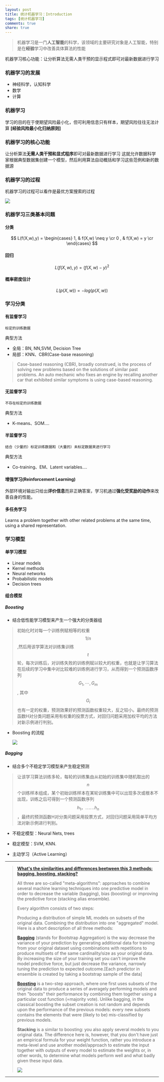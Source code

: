 ```yaml
---
layout: post
title: 统计机器学习：Introduction
tags: [统计机器学习]
comments: true
share: true
---
```



> 机器学习是一门**人工智能**的科学，该领域的主要研究对象是人工智能，特别是在**经验**学习中改善具体算法的性能

机器学习核心功能：让分析算法无需人类干预的显示程式即可对最新数据进行学习

### 机器学习的发展

- 神经科学，认知科学
- 数学
- 计算

### 机器学习

学习的目的在于使期望风险最小化，但可利用信息只有样本，期望风险往往无法计算  **[经验风险最小化归纳原则]**


### 机器学习的核心功能
让分析算法**无需人类干预和显式程序**即可对最新数据进行学习
这就允许数据科学家根据典型数据集创建一个模型，然后利用算法自动概括和学习这些范例和新的数据源

### 机器学习的过程

机器学习的过程可以看作是最优方案搜索的过程

![](http://ww3.sinaimg.cn/large/801b780ajw1f8s0n17y9gj21em0tuaie.jpg)




### 机器学习三类基本问题

#### 分类

$$
L(f(X,w),y)  =
\begin{cases}
1, & f(X,w) \neq y \cr
0 , & f(X,w) = y \cr
\end{cases}
$$

#### 回归

$$
L(f(X,w),y) = (f(X,w)-y )^2
$$

#### 概率密度估计

$$
L(p(X,w)) = -log(p(X,w))
$$



### 学习分类

#### 有监督学习

`标定的训练数据`

典型方法

- 全局：BN, NN,SVM, Decision Tree 
- 局部：KNN、CBR(Case-base reasoning)

> Case-based reasoning (CBR), broadly construed, is the process of solving new problems based on the solutions of similar past problems. An auto mechanic who fixes an engine by recalling another car that exhibited similar symptoms is using case-based reasoning.

#### 无监督学习

`不存在标定的训练数据`

典型方法

- K-means、SOM….

#### 半监督学习

`结合（少量的）标定训练数据和（大量的）未标定数据来进行学习`

典型方法

- Co-training、EM、Latent variables….

#### 增强学习(Reinforcement Learning)

外部环境对输出只给出**评价信息**而非正确答案，学习机通过**强化受奖励的动作**来改善自身的性能。

#### 多任务学习

Learns a problem together with other related problems at the same time, using a shared representation.

### 学习模型

#### 单学习模型
- Linear models
- Kernel methods
- Neural networks 
- Probabilistic models 
- Decision trees

#### 组合模型

##### Boosting

- 结合低性能学习模型来产生一个强大的分类器组

> 初始化时对每一个训练例赋相等的权重$$1/n$$,然后用该学算法对训练集训练$$t$$轮，每次训练后，对训练失败的训练例赋以较大的权重，也就是让学习算法在后续的学习中集中对比较难的训练例进行学习，从而得到一个预测函数序列$$G_1,⋯, G_m $$, 其中$$G_i$$也有一定的权重，预测效果好的预测函数权重较大，反之较小。最终的预测函数H对分类问题采用有权重的投票方式，对回归问题采用加权平均的方法对新示例进行判别。

- Boosting 的流程

  ![](http://ww2.sinaimg.cn/large/801b780ajw1f8s11g2ej4j213o0ocn3w.jpg)

##### Bagging

- 结合多个不稳定学习模型来产生稳定预测

> 让该学习算法训练多轮，每轮的训练集由从初始的训练集中随机取出的$$n$$个训练样本组成，某个初始训练样本在某轮训练集中可以出现多次或根本不出现，训练之后可得到一个预测函数序列$$h_1，⋯ ⋯h_n$$ ，最终的预测函数H对分类问题采用投票方式，对回归问题采用简单平均方法对新示例进行判别。

- 不稳定模型：Neural Nets, trees 
- 稳定模型：SVM, KNN.


- 主动学习（Active Learning）

----

> [**What's the similarities and differences beetween this 3 methods: bagging, boosting, stacking?**](http://stats.stackexchange.com/questions/18891/bagging-boosting-and-stacking-in-machine-learning)
>
> All three are so-called "meta-algorithms": approaches to combine several machine learning techniques into one predictive model in order to decrease the variable (bagging), bias (boosting) or improving the predictive force (stacking alias ensemble).
>
> Every algorithm consists of two steps:
>
> Producing a distribution of simple ML models on subsets of the original data.
> Combining the distribution into one "aggregated" model.
> Here is a short description of all three methods:
>
> **[Bagging](https://en.wikipedia.org/wiki/Bootstrap_aggregating)** (stands for Bootstrap Aggregation) is the way decrease the variance of your prediction by generating additional data for training from your original dataset using combinations with repetitions to produce multisets of the same cardinality/size as your original data. By increasing the size of your training set you can't improve the model predictive force, but just decrease the variance, narrowly tuning the prediction to expected outcome.[Each predictor in ensemble is created by taking a bootstrap sample of the data]
>
>
> **[Boosting](https://en.wikipedia.org/wiki/Boosting_(machine_learning))** is a two-step approach, where one first uses subsets of the original data to produce a series of averagely performing models and then "boosts" their performance by combining them together using a particular cost function (=majority vote). Unlike bagging, in the classical boosting the subset creation is not random and depends upon the performance of the previous models: every new subsets contains the elements that were (likely to be) mis-classified by previous models.
>
>
> **Stacking** is a similar to boosting: you also apply several models to you original data. The difference here is, however, that you don't have just an empirical formula for your weight function, rather you introduce a meta-level and use another model/approach to estimate the input together with outputs of every model to estimate the weights or, in other words, to determine what models perform well and what badly given these input data.
>
> ![](http://ww2.sinaimg.cn/large/7853084cjw1f81ewgf9soj20np06wt9o.jpg)

----

